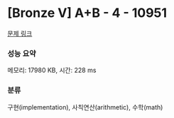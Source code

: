 # [Bronze V] A+B - 4 - 10951 

[문제 링크](https://www.acmicpc.net/problem/10951) 

### 성능 요약

메모리: 17980 KB, 시간: 228 ms

### 분류

구현(implementation), 사칙연산(arithmetic), 수학(math)

